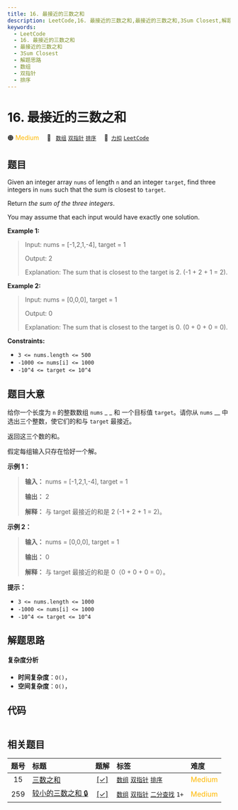 ```yaml
---
title: 16. 最接近的三数之和
description: LeetCode,16. 最接近的三数之和,最接近的三数之和,3Sum Closest,解题思路,数组,双指针,排序
keywords:
  - LeetCode
  - 16. 最接近的三数之和
  - 最接近的三数之和
  - 3Sum Closest
  - 解题思路
  - 数组
  - 双指针
  - 排序
---
```


# 16. 最接近的三数之和

🟠 <font color=#ffb800>Medium</font>&emsp; 🔖&ensp; [`数组`](/tag/array.md) [`双指针`](/tag/two-pointers.md) [`排序`](/tag/sorting.md)&emsp; 🔗&ensp;[`力扣`](https://leetcode.cn/problems/3sum-closest) [`LeetCode`](https://leetcode.com/problems/3sum-closest)

## 题目

Given an integer array `nums` of length `n` and an integer `target`, find
three integers in `nums` such that the sum is closest to `target`.

Return _the sum of the three integers_.

You may assume that each input would have exactly one solution.



**Example 1:**

> Input: nums = [-1,2,1,-4], target = 1
> 
> Output: 2
> 
> Explanation: The sum that is closest to the target is 2. (-1 + 2 + 1 = 2).

**Example 2:**

> Input: nums = [0,0,0], target = 1
> 
> Output: 0
> 
> Explanation: The sum that is closest to the target is 0. (0 + 0 + 0 = 0).

**Constraints:**

  * `3 <= nums.length <= 500`
  * `-1000 <= nums[i] <= 1000`
  * `-10^4 <= target <= 10^4`


## 题目大意

给你一个长度为 `n` 的整数数组 `nums` _ _ 和 一个目标值 `target`。请你从 `nums` __ 中选出三个整数，使它们的和与
`target` 最接近。

返回这三个数的和。

假定每组输入只存在恰好一个解。



**示例 1：**

> 
> 
> 
> 
> 
> **输入：** nums = [-1,2,1,-4], target = 1
> 
> **输出：** 2
> 
> **解释：** 与 target 最接近的和是 2 (-1 + 2 + 1 = 2)。
> 
> 

**示例 2：**

> 
> 
> 
> 
> 
> **输入：** nums = [0,0,0], target = 1
> 
> **输出：** 0
> 
> **解释：** 与 target 最接近的和是 0（0 + 0 + 0 = 0）。



**提示：**

  * `3 <= nums.length <= 1000`
  * `-1000 <= nums[i] <= 1000`
  * `-10^4 <= target <= 10^4`


## 解题思路

#### 复杂度分析

- **时间复杂度**：`O()`，
- **空间复杂度**：`O()`，

## 代码

```javascript

```

## 相关题目

<!-- prettier-ignore -->
| 题号 | 标题 | 题解 | 标签 | 难度 |
| :------: | :------ | :------: | :------ | :------ |
| 15 | [三数之和](https://leetcode.com/problems/3sum) | [[✓]](/problem/0015.md) |  [`数组`](/tag/array.md) [`双指针`](/tag/two-pointers.md) [`排序`](/tag/sorting.md) | <font color=#ffb800>Medium</font> |
| 259 | [较小的三数之和 🔒](https://leetcode.com/problems/3sum-smaller) | [[✓]](/problem/0259.md) |  [`数组`](/tag/array.md) [`双指针`](/tag/two-pointers.md) [`二分查找`](/tag/binary-search.md) `1+` | <font color=#ffb800>Medium</font> |